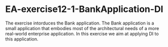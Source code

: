 # EA-exercise12-1-BankApplication-DI
The exercise intorduces the Bank application. The Bank application is a small application that embodies most of the architectural needs of a more real-world enterprise application. In this exercise we aim at applying DI to this application.
